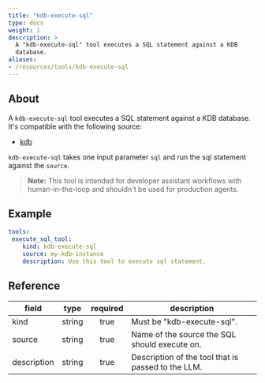 ```yaml
---
title: "kdb-execute-sql"
type: docs
weight: 1
description: >
  A "kdb-execute-sql" tool executes a SQL statement against a KDB
  database.
aliases:
- /resources/tools/kdb-execute-sql
---
```


## About

A `kdb-execute-sql` tool executes a SQL statement against a KDB
database. It's compatible with the following source:

- [kdb](../../sources/kdb.md)

`kdb-execute-sql` takes one input parameter `sql` and run the sql
statement against the `source`.

> **Note:** This tool is intended for developer assistant workflows with
> human-in-the-loop and shouldn't be used for production agents.

## Example

```yaml
tools:
 execute_sql_tool:
    kind: kdb-execute-sql
    source: my-kdb-instance
    description: Use this tool to execute sql statement.
```

## Reference

| **field**   |                  **type**                  | **required** | **description**                                                                                  |
|-------------|:------------------------------------------:|:------------:|--------------------------------------------------------------------------------------------------|
| kind        |                   string                   |     true     | Must be "kdb-execute-sql".                                                                  |
| source      |                   string                   |     true     | Name of the source the SQL should execute on.                                                    |
| description |                   string                   |     true     | Description of the tool that is passed to the LLM.                                               |
